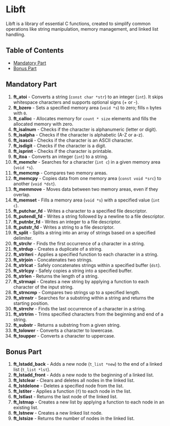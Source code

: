 # Libft

Libft is a library of essential C functions, created to simplify common operations like string manipulation, memory management, and linked list handling.

## Table of Contents
- [Mandatory Part](#mandatory-part)
- [Bonus Part](#bonus-part)

## Mandatory Part

1. **ft_atoi** - Converts a string (`const char *str`) to an integer (`int`). It skips whitespace characters and supports optional signs (+ or -).
2. **ft_bzero** - Sets a specified memory area (`void *s`) to zero; fills `n` bytes with `0`.
3. **ft_calloc** - Allocates memory for `count * size` elements and fills the allocated memory with zero.
4. **ft_isalnum** - Checks if the character is alphanumeric (letter or digit).
5. **ft_isalpha** - Checks if the character is alphabetic (A-Z or a-z).
6. **ft_isascii** - Checks if the character is an ASCII character.
7. **ft_isdigit** - Checks if the character is a digit.
8. **ft_isprint** - Checks if the character is printable.
9. **ft_itoa** - Converts an integer (`int`) to a string.
10. **ft_memchr** - Searches for a character (`int c`) in a given memory area (`void *s`).
11. **ft_memcmp** - Compares two memory areas.
12. **ft_memcpy** - Copies data from one memory area (`const void *src`) to another (`void *dst`).
13. **ft_memmove** - Moves data between two memory areas, even if they overlap.
14. **ft_memset** - Fills a memory area (`void *s`) with a specified value (`int c`).
15. **ft_putchar_fd** - Writes a character to a specified file descriptor.
16. **ft_putendl_fd** - Writes a string followed by a newline to a file descriptor.
17. **ft_putnbr_fd** - Writes an integer to a file descriptor.
18. **ft_putstr_fd** - Writes a string to a file descriptor.
19. **ft_split** - Splits a string into an array of strings based on a specified delimiter.
20. **ft_strchr** - Finds the first occurrence of a character in a string.
21. **ft_strdup** - Creates a duplicate of a string.
22. **ft_striteri** - Applies a specified function to each character in a string.
23. **ft_strjoin** - Concatenates two strings.
24. **ft_strlcat** - Safely concatenates strings within a specified buffer (`dst`).
25. **ft_strlcpy** - Safely copies a string into a specified buffer.
26. **ft_strlen** - Returns the length of a string.
27. **ft_strmapi** - Creates a new string by applying a function to each character of the input string.
28. **ft_strncmp** - Compares two strings up to a specified length.
29. **ft_strnstr** - Searches for a substring within a string and returns the starting position.
30. **ft_strrchr** - Finds the last occurrence of a character in a string.
31. **ft_strtrim** - Trims specified characters from the beginning and end of a string.
32. **ft_substr** - Returns a substring from a given string.
33. **ft_tolower** - Converts a character to lowercase.
34. **ft_toupper** - Converts a character to uppercase.

## Bonus Part

1. **ft_lstadd_back** - Adds a new node (`t_list *new`) to the end of a linked list (`t_list *lst`).
2. **ft_lstadd_front** - Adds a new node to the beginning of a linked list.
3. **ft_lstclear** - Clears and deletes all nodes in the linked list.
4. **ft_lstdelone** - Deletes a specified node from the list.
5. **ft_lstiter** - Applies a function (`f`) to each node in the list.
6. **ft_lstlast** - Returns the last node of the linked list.
7. **ft_lstmap** - Creates a new list by applying a function to each node in an existing list.
8. **ft_lstnew** - Creates a new linked list node.
9. **ft_lstsize** - Returns the number of nodes in the linked list.
